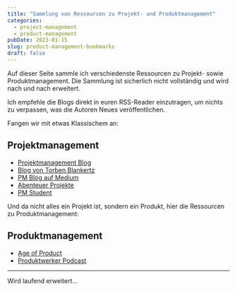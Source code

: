 ```yaml
---
title: "Sammlung von Ressourcen zu Projekt- und Produktmanagement"
categories:
  - project-management
  - product-management
pubDate: 2023-01-15
slug: product-management-bookmarks
draft: false
---
```


Auf dieser Seite sammle ich verschiedenste Ressourcen zu Projekt- sowie Produktmanagement. Die Sammlung ist sicherlich nicht vollständig und wird nach und nach erweitert.

Ich empfehle die Blogs direkt in euren RSS-Reader einzutragen, um nichts zu verpassen, was die Autoren Neues veröffentlichen.

<!-- excerpt -->

Fangen wir mit etwas Klassischem an:

## Projektmanagement

- [Projektmanagement Blog](https://pm-blog.com)
- [Blog von Torben Blankertz](https://blankertz-pm.de)
- [PM Blog auf Medium](https://medium.com/@pmblog)
- [Abenteuer Projekte](https://abenteuer-projekte.de)
- [PM Student](https://pmstudent.com)

Und da nicht alles ein Projekt ist, sondern ein Produkt, hier die Ressourcen zu Produktmanagement:

## Produktmanagement

- [Age of Product](https://age-of-product.com)
- [Produktwerker Podcast](https://produktwerker.de)

---

Wird laufend erweitert...
